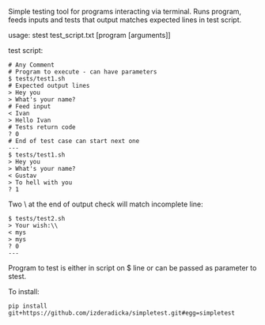Simple testing tool for programs interacting via terminal. Runs program,  feeds inputs and tests that output matches expected lines in test script.

usage: stest test_script.txt [program [arguments]]

test script:
```
# Any Comment
# Program to execute - can have parameters
$ tests/test1.sh
# Expected output lines
> Hey you
> What's your name?
# Feed input
< Ivan
> Hello Ivan
# Tests return code
? 0
# End of test case can start next one
---
$ tests/test1.sh
> Hey you
> What's your name?
< Gustav
> To hell with you
? 1 
```

Two \ at the end of output check will match incomplete line:
```
$ tests/test2.sh
> Your wish:\\
< mys
> mys
? 0
---
```

Program to test is either in script on $ line or can be passed as parameter to stest.

To install:

```
pip install git+https://github.com/izderadicka/simpletest.git#egg=simpletest
```